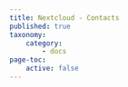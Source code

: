 ```yaml
---
title: Nextcloud - Contacts
published: true
taxonomy:
    category:
        - docs
page-toc:
    active: false
---
```


<br> 
